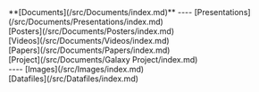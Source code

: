 <div class='linkbox'>
**[Documents](/src/Documents/index.md)**
----
[Presentations](/src/Documents/Presentations/index.md)<br />
[Posters](/src/Documents/Posters/index.md)<br />
[Videos](/src/Documents/Videos/index.md)<br />
[Papers](/src/Documents/Papers/index.md)<br />
[Project](/src/Documents/Galaxy Project/index.md)<br />
----
[Images](/src/Images/index.md)<br />
[Datafiles](/src/Datafiles/index.md)<br />
</div>
